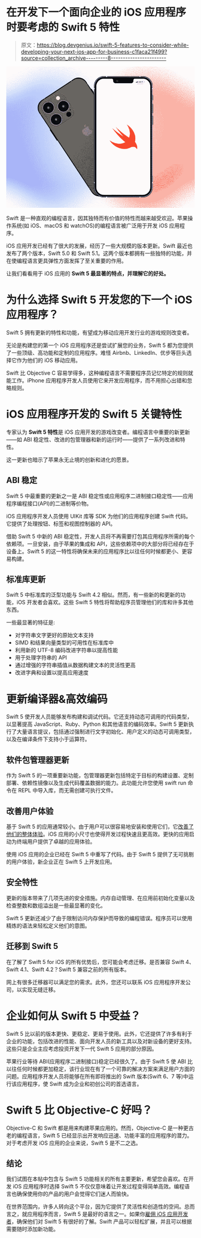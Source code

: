 # 在开发下一个面向企业的 iOS 应用程序时要考虑的 Swift 5 特性

> 原文：<https://blog.devgenius.io/swift-5-features-to-consider-while-developing-your-next-ios-app-for-business-c1faca21f499?source=collection_archive---------8----------------------->

![](img/4790c252459ba4a2f5a65f8df32031da.png)

Swift 是一种直观的编程语言，因其独特而有价值的特性而越来越受欢迎。苹果操作系统(如 iOS、macOS 和 watchOS)的编程语言被广泛用于开发 iOS 应用程序。

iOS 应用开发已经有了很大的发展，经历了一些大规模的版本更新。Swift 最近也发布了两个版本，Swift 5.0 和 Swift 5.1。这两个版本都拥有一些独特的功能，并在使编程语言更具弹性方面发挥了至关重要的作用。

让我们看看用于 iOS 应用的 **Swift 5 最显著的特点，并理解它的好处。**

# **为什么选择 Swift 5 开发您的下一个 iOS 应用程序？**

Swift 5 拥有更新的特性和功能，有望成为移动应用开发行业的游戏规则改变者。

无论是构建您的第一个 iOS 应用程序还是尝试扩展您的业务，Swift 5 都为您提供了一些顶级、高功能和定制的应用程序。难怪 Airbnb、LinkedIn、优步等巨头选择它作为他们的 iOS 移动应用。

Swift 比 Objective C 容易学得多，这种编程语言不需要程序员记忆特定的规则就能工作。iPhone 应用程序开发人员使用它来开发应用程序，而不用担心出错和忽略规则。

# **iOS 应用程序开发的 Swift 5 关键特性**

专家认为 **Swift 5 特性**是 iOS 应用开发的游戏改变者。编程语言中重要的新更新——如 ABI 稳定性、改进的包管理器和新的运行时——提供了一系列改进和特性。

这一更新也暗示了苹果永无止境的创新和进化的愿景。

## **ABI 稳定**

Swift 5 中最重要的更新之一是 ABI 稳定性或应用程序二进制接口稳定性——应用程序编程接口(API)的二进制等价物。

iOS 应用程序开发人员使用 UIKit 库等 SDK 为他们的应用程序创建 Swift 代码。它提供了处理按钮、标签和视图控制器的 API。

借助 Swift 5 中新的 ABI 稳定性，开发人员将不再需要打包其应用程序所需的每个依赖项。一旦安装，由于苹果的集成和 API，这些依赖项中的大部分将已经存在于设备上。Swift 5 的这一特性将确保未来的应用程序比以往任何时候都更小、更容易构建。

## **标准库更新**

Swift 5 中标准库的泛型功能与 Swift 4.2 相似。然而，有一些新的和更新的功能，iOS 开发者会喜欢。这些 Swift 5 特性将帮助程序员管理他们的库和许多其他东西。

一些最显著的特征是:

*   对字符串文字更好的原始文本支持
*   SIMD 和结果向量类型的可用性在标准库中
*   利用新的 UTF-8 编码改进字符串以提高性能
*   用于处理字符串的 API
*   通过增强的字符串插值从数据构建文本的灵活性更高
*   改进字典和设置以提高应用速度

# **更新编译器&高效编码**

Swift 5 使开发人员能够发布构建和调试代码。它还支持动态可调用的代码类型，以显著提高 JavaScript、Ruby、Python 和其他语言的编码效率。Swift 5 更新执行了大量语言提议，包括通过强制进行文字初始化、用户定义的动态可调用类型，以及在编译条件下支持小于运算符。

## **软件包管理器更新**

作为 Swift 5 的一项重要新功能，包管理器更新包括特定于目标的构建设置、定制部署、依赖性镜像以及生成代码覆盖数据的能力。此功能允许您使用 swift run 命令在 REPL 中导入库，而无需创建可执行文件。

## **改善用户体验**

基于 Swift 5 的应用通常较小。由于用户可以很容易地安装和使用它们，它[改善了他们的整体体验](https://www.pixelcrayons.com/blog/how-to-improve-customer-experience-for-your-business/?utm_source=medium&utm_medium=improve-experience&utm_campaign=DC-MS)。iOS 应用的小尺寸也使得开发过程快速且更高效。更快的应用启动为终端用户提供了卓越的应用体验。

使用 iOS 应用的企业已经在 Swift 5 中重写了代码。由于 Swift 5 提供了无可挑剔的用户体验，新企业正在 Swift 5 上开发应用。

## **安全特性**

更新的版本带来了几项先进的安全措施。内存自动管理、在应用前初始化变量以及检查整数和数组溢出是一些最显著的变化。

Swift 5 更新还减少了由于限制访问内存保护而导致的编程错误。程序员可以使用精炼的语法来轻松定义他们的意图。

## **迁移到 Swift 5**

在了解了 Swift 5 for iOS 的所有优势后，您可能会考虑迁移。是否兼容 Swift 4、Swift 4.1、Swift 4.2？Swift 5 兼容之前的所有版本。

网上有很多迁移器可以满足您的需求。此外，您还可以联系 iOS 应用程序开发公司，以实现无缝迁移。

# **企业如何从 Swift 5 中受益？**

Swift 5 比以前的版本更快、更稳定、更易于使用。此外，它还提供了许多有利于企业的功能，包括改进的性能、面向开发人员的新工具以及对新设备的更好支持。这些只是企业主应考虑投资开发下一代 Swift 5 应用的部分原因。

苹果行业等待 ABI(应用程序二进制接口)稳定已经很久了。由于 Swift 5 使 ABI 比以往任何时候都更加稳定，该行业现在有了一个可靠的解决方案来满足用户方面的问题。应用程序开发人员将能够在所有即将推出的 Swift 版本(Swift 6、7 等)中运行该应用程序，使 Swift 成为企业和初创公司的首选语言。

# **Swift 5 比 Objective-C 好吗？**

Objective-C 和 Swift 都是用来构建苹果应用的。然而，Objective-C 是一种更古老的编程语言，Swift 5 已经显示出开发响应迅速、功能丰富的应用程序的潜力。对于考虑开发 iOS 应用的企业来说，Swift 5 是不二之选。

## **结论**

我们试图在本帖中包含与 Swift 5 功能相关的所有主要更新，希望您会喜欢。在开发 iOS 应用程序时选择 Swift 5 不仅仅意味着让开发过程变得简单高效。编程语言也确保使用你的产品的用户会觉得它们迷人而愉快。

在世界范围内，许多人转向这个平台，因为它提供了灵活性和创造性的空间。总而言之，就应用程序而言，Swift 5 是最好的语言之一。如果你[雇佣 iOS 应用开发者](https://www.pixelcrayons.com/hire-iphone-app-developer?utm_source=medium&utm_medium=iphone-app-developer&utm_campaign=DC-MS)，确保他们对 Swift 5 有很好的了解。Swift 产品可以轻松扩展，并且可以根据需要随时添加新功能。